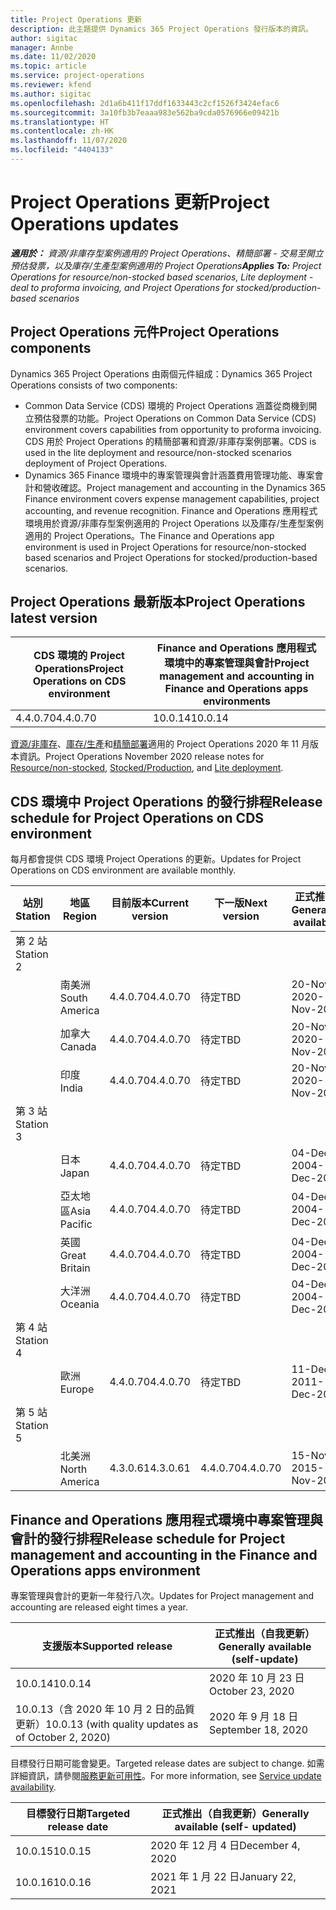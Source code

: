 ```yaml
---
title: Project Operations 更新
description: 此主題提供 Dynamics 365 Project Operations 發行版本的資訊。
author: sigitac
manager: Annbe
ms.date: 11/02/2020
ms.topic: article
ms.service: project-operations
ms.reviewer: kfend
ms.author: sigitac
ms.openlocfilehash: 2d1a6b411f17ddf1633443c2cf1526f3424efac6
ms.sourcegitcommit: 3a10fb3b7eaaa983e562ba9cda0576966e09421b
ms.translationtype: HT
ms.contentlocale: zh-HK
ms.lasthandoff: 11/07/2020
ms.locfileid: "4404133"
---
```

# <a name="project-operations-updates"></a><span data-ttu-id="fc0d2-103">Project Operations 更新</span><span class="sxs-lookup"><span data-stu-id="fc0d2-103">Project Operations updates</span></span>

<span data-ttu-id="fc0d2-104">_**適用於：** 資源/非庫存型案例適用的 Project Operations、精簡部署 - 交易至開立預估發票，以及庫存/生產型案例適用的 Project Operations_</span><span class="sxs-lookup"><span data-stu-id="fc0d2-104">_**Applies To:** Project Operations for resource/non-stocked based scenarios, Lite deployment - deal to proforma invoicing, and Project Operations for stocked/production-based scenarios_</span></span>

## <a name="project-operations-components"></a><span data-ttu-id="fc0d2-105">Project Operations 元件</span><span class="sxs-lookup"><span data-stu-id="fc0d2-105">Project Operations components</span></span>

<span data-ttu-id="fc0d2-106">Dynamics 365 Project Operations 由兩個元件組成：</span><span class="sxs-lookup"><span data-stu-id="fc0d2-106">Dynamics 365 Project Operations consists of two components:</span></span>

- <span data-ttu-id="fc0d2-107">Common Data Service (CDS) 環境的 Project Operations 涵蓋從商機到開立預估發票的功能。</span><span class="sxs-lookup"><span data-stu-id="fc0d2-107">Project Operations on Common Data Service (CDS) environment covers capabilities from opportunity to proforma invoicing.</span></span> <span data-ttu-id="fc0d2-108">CDS 用於 Project Operations 的精簡部署和資源/非庫存案例部署。</span><span class="sxs-lookup"><span data-stu-id="fc0d2-108">CDS is used in the lite deployment and resource/non-stocked scenarios deployment of Project Operations.</span></span>
- <span data-ttu-id="fc0d2-109">Dynamics 365 Finance 環境中的專案管理與會計涵蓋費用管理功能、專案會計和營收確認。</span><span class="sxs-lookup"><span data-stu-id="fc0d2-109">Project management and accounting in the Dynamics 365 Finance environment covers expense management capabilities, project accounting, and revenue recognition.</span></span> <span data-ttu-id="fc0d2-110">Finance and Operations 應用程式環境用於資源/非庫存型案例適用的 Project Operations 以及庫存/生產型案例適用的 Project Operations。</span><span class="sxs-lookup"><span data-stu-id="fc0d2-110">The Finance and Operations app environment is used in Project Operations for resource/non-stocked based scenarios and Project Operations for stocked/production-based scenarios.</span></span>

## <a name="project-operations-latest-version"></a><span data-ttu-id="fc0d2-111">Project Operations 最新版本</span><span class="sxs-lookup"><span data-stu-id="fc0d2-111">Project Operations latest version</span></span>

| <span data-ttu-id="fc0d2-112">CDS 環境的 Project Operations</span><span class="sxs-lookup"><span data-stu-id="fc0d2-112">Project Operations on CDS environment</span></span> | <span data-ttu-id="fc0d2-113">Finance and Operations 應用程式環境中的專案管理與會計</span><span class="sxs-lookup"><span data-stu-id="fc0d2-113">Project management and accounting in Finance and Operations apps environments</span></span> |
| --- | --- |
| <span data-ttu-id="fc0d2-114">4.4.0.70</span><span class="sxs-lookup"><span data-stu-id="fc0d2-114">4.4.0.70</span></span> | <span data-ttu-id="fc0d2-115">10.0.14</span><span class="sxs-lookup"><span data-stu-id="fc0d2-115">10.0.14</span></span> |

<span data-ttu-id="fc0d2-116">[資源/非庫存](whats-new-nov-2020-resource-based.md)、[庫存/生產](../prod-pma/whats-new/whats-new-nov-2020-production-based.md)和[精簡部署](../pro/whats-new/whats-new-nov-2020-lite.md)適用的 Project Operations 2020 年 11 月版本資訊。</span><span class="sxs-lookup"><span data-stu-id="fc0d2-116">Project Operations November 2020 release notes for [Resource/non-stocked](whats-new-nov-2020-resource-based.md), [Stocked/Production](../prod-pma/whats-new/whats-new-nov-2020-production-based.md), and [Lite deployment](../pro/whats-new/whats-new-nov-2020-lite.md).</span></span>

## <a name="release-schedule-for-project-operations-on-cds-environment"></a><span data-ttu-id="fc0d2-117">CDS 環境中 Project Operations 的發行排程</span><span class="sxs-lookup"><span data-stu-id="fc0d2-117">Release schedule for Project Operations on CDS environment</span></span>

<span data-ttu-id="fc0d2-118">每月都會提供 CDS 環境 Project Operations 的更新。</span><span class="sxs-lookup"><span data-stu-id="fc0d2-118">Updates for Project Operations on CDS environment are available monthly.</span></span> 

| <span data-ttu-id="fc0d2-119">站別</span><span class="sxs-lookup"><span data-stu-id="fc0d2-119">Station</span></span>   | <span data-ttu-id="fc0d2-120">地區</span><span class="sxs-lookup"><span data-stu-id="fc0d2-120">Region</span></span>        | <span data-ttu-id="fc0d2-121">目前版本</span><span class="sxs-lookup"><span data-stu-id="fc0d2-121">Current version</span></span> | <span data-ttu-id="fc0d2-122">下一版</span><span class="sxs-lookup"><span data-stu-id="fc0d2-122">Next version</span></span> | <span data-ttu-id="fc0d2-123">正式推出</span><span class="sxs-lookup"><span data-stu-id="fc0d2-123">Generally available</span></span> |
|-----------|---------------|-----------------|--------------|---------------------|
| <span data-ttu-id="fc0d2-124">第 2 站</span><span class="sxs-lookup"><span data-stu-id="fc0d2-124">Station 2</span></span> |   &nbsp;      |    &nbsp;       | &nbsp;       |      &nbsp;         |
|   &nbsp;  | <span data-ttu-id="fc0d2-125">南美洲</span><span class="sxs-lookup"><span data-stu-id="fc0d2-125">South America</span></span> |  <span data-ttu-id="fc0d2-126">4.4.0.70</span><span class="sxs-lookup"><span data-stu-id="fc0d2-126">4.4.0.70</span></span>       | <span data-ttu-id="fc0d2-127">待定</span><span class="sxs-lookup"><span data-stu-id="fc0d2-127">TBD</span></span>     | <span data-ttu-id="fc0d2-128">20-Nov-20</span><span class="sxs-lookup"><span data-stu-id="fc0d2-128">20-Nov-20</span></span>           |
|    &nbsp; | <span data-ttu-id="fc0d2-129">加拿大</span><span class="sxs-lookup"><span data-stu-id="fc0d2-129">Canada</span></span>        |  <span data-ttu-id="fc0d2-130">4.4.0.70</span><span class="sxs-lookup"><span data-stu-id="fc0d2-130">4.4.0.70</span></span>       | <span data-ttu-id="fc0d2-131">待定</span><span class="sxs-lookup"><span data-stu-id="fc0d2-131">TBD</span></span>     | <span data-ttu-id="fc0d2-132">20-Nov-20</span><span class="sxs-lookup"><span data-stu-id="fc0d2-132">20-Nov-20</span></span>           |
|   &nbsp;  | <span data-ttu-id="fc0d2-133">印度</span><span class="sxs-lookup"><span data-stu-id="fc0d2-133">India</span></span>         |  <span data-ttu-id="fc0d2-134">4.4.0.70</span><span class="sxs-lookup"><span data-stu-id="fc0d2-134">4.4.0.70</span></span>       | <span data-ttu-id="fc0d2-135">待定</span><span class="sxs-lookup"><span data-stu-id="fc0d2-135">TBD</span></span>     | <span data-ttu-id="fc0d2-136">20-Nov-20</span><span class="sxs-lookup"><span data-stu-id="fc0d2-136">20-Nov-20</span></span>           |
| <span data-ttu-id="fc0d2-137">第 3 站</span><span class="sxs-lookup"><span data-stu-id="fc0d2-137">Station 3</span></span>  |      &nbsp;   |     &nbsp;      |     &nbsp;   |      &nbsp;         |
|   &nbsp;  | <span data-ttu-id="fc0d2-138">日本</span><span class="sxs-lookup"><span data-stu-id="fc0d2-138">Japan</span></span>         |  <span data-ttu-id="fc0d2-139">4.4.0.70</span><span class="sxs-lookup"><span data-stu-id="fc0d2-139">4.4.0.70</span></span>       | <span data-ttu-id="fc0d2-140">待定</span><span class="sxs-lookup"><span data-stu-id="fc0d2-140">TBD</span></span>     | <span data-ttu-id="fc0d2-141">04-Dec-20</span><span class="sxs-lookup"><span data-stu-id="fc0d2-141">04-Dec-20</span></span>           |
|   &nbsp;  | <span data-ttu-id="fc0d2-142">亞太地區</span><span class="sxs-lookup"><span data-stu-id="fc0d2-142">Asia Pacific</span></span>  |  <span data-ttu-id="fc0d2-143">4.4.0.70</span><span class="sxs-lookup"><span data-stu-id="fc0d2-143">4.4.0.70</span></span>       | <span data-ttu-id="fc0d2-144">待定</span><span class="sxs-lookup"><span data-stu-id="fc0d2-144">TBD</span></span>     | <span data-ttu-id="fc0d2-145">04-Dec-20</span><span class="sxs-lookup"><span data-stu-id="fc0d2-145">04-Dec-20</span></span>           |
|   &nbsp;  | <span data-ttu-id="fc0d2-146">英國</span><span class="sxs-lookup"><span data-stu-id="fc0d2-146">Great Britain</span></span> |  <span data-ttu-id="fc0d2-147">4.4.0.70</span><span class="sxs-lookup"><span data-stu-id="fc0d2-147">4.4.0.70</span></span>       | <span data-ttu-id="fc0d2-148">待定</span><span class="sxs-lookup"><span data-stu-id="fc0d2-148">TBD</span></span>     | <span data-ttu-id="fc0d2-149">04-Dec-20</span><span class="sxs-lookup"><span data-stu-id="fc0d2-149">04-Dec-20</span></span>           |
|   &nbsp;  | <span data-ttu-id="fc0d2-150">大洋洲</span><span class="sxs-lookup"><span data-stu-id="fc0d2-150">Oceania</span></span>       |  <span data-ttu-id="fc0d2-151">4.4.0.70</span><span class="sxs-lookup"><span data-stu-id="fc0d2-151">4.4.0.70</span></span>       | <span data-ttu-id="fc0d2-152">待定</span><span class="sxs-lookup"><span data-stu-id="fc0d2-152">TBD</span></span>     | <span data-ttu-id="fc0d2-153">04-Dec-20</span><span class="sxs-lookup"><span data-stu-id="fc0d2-153">04-Dec-20</span></span>           |
| <span data-ttu-id="fc0d2-154">第 4 站</span><span class="sxs-lookup"><span data-stu-id="fc0d2-154">Station 4</span></span> |     &nbsp;    |     &nbsp;      |     &nbsp;   |      &nbsp;         |
|   &nbsp;  | <span data-ttu-id="fc0d2-155">歐洲</span><span class="sxs-lookup"><span data-stu-id="fc0d2-155">Europe</span></span>        |  <span data-ttu-id="fc0d2-156">4.4.0.70</span><span class="sxs-lookup"><span data-stu-id="fc0d2-156">4.4.0.70</span></span>       | <span data-ttu-id="fc0d2-157">待定</span><span class="sxs-lookup"><span data-stu-id="fc0d2-157">TBD</span></span>     | <span data-ttu-id="fc0d2-158">11-Dec-20</span><span class="sxs-lookup"><span data-stu-id="fc0d2-158">11-Dec-20</span></span>           |
| <span data-ttu-id="fc0d2-159">第 5 站</span><span class="sxs-lookup"><span data-stu-id="fc0d2-159">Station 5</span></span> |     &nbsp;    |     &nbsp;      |     &nbsp;   |      &nbsp;         |
|   &nbsp;  | <span data-ttu-id="fc0d2-160">北美洲</span><span class="sxs-lookup"><span data-stu-id="fc0d2-160">North America</span></span> | <span data-ttu-id="fc0d2-161">4.3.0.61</span><span class="sxs-lookup"><span data-stu-id="fc0d2-161">4.3.0.61</span></span>        | <span data-ttu-id="fc0d2-162">4.4.0.70</span><span class="sxs-lookup"><span data-stu-id="fc0d2-162">4.4.0.70</span></span>     | <span data-ttu-id="fc0d2-163">15-Nov-20</span><span class="sxs-lookup"><span data-stu-id="fc0d2-163">15-Nov-20</span></span>           |

## <a name="release-schedule-for-project-management-and-accounting-in-the-finance-and-operations-apps-environment"></a><span data-ttu-id="fc0d2-164">Finance and Operations 應用程式環境中專案管理與會計的發行排程</span><span class="sxs-lookup"><span data-stu-id="fc0d2-164">Release schedule for Project management and accounting in the Finance and Operations apps environment</span></span>

<span data-ttu-id="fc0d2-165">專案管理與會計的更新一年發行八次。</span><span class="sxs-lookup"><span data-stu-id="fc0d2-165">Updates for Project management and accounting are released eight times a year.</span></span>

| <span data-ttu-id="fc0d2-166">支援版本</span><span class="sxs-lookup"><span data-stu-id="fc0d2-166">Supported release</span></span> | <span data-ttu-id="fc0d2-167">正式推出（自我更新）</span><span class="sxs-lookup"><span data-stu-id="fc0d2-167">Generally available (self-update)</span></span> |
| --- | --- |
| <span data-ttu-id="fc0d2-168">10.0.14</span><span class="sxs-lookup"><span data-stu-id="fc0d2-168">10.0.14</span></span> | <span data-ttu-id="fc0d2-169">2020 年 10 月 23 日</span><span class="sxs-lookup"><span data-stu-id="fc0d2-169">October 23, 2020</span></span> |
| <span data-ttu-id="fc0d2-170">10.0.13（含 2020 年 10 月 2 日的品質更新）</span><span class="sxs-lookup"><span data-stu-id="fc0d2-170">10.0.13 (with quality updates as of October 2, 2020)</span></span> | <span data-ttu-id="fc0d2-171">2020 年 9 月 18 日</span><span class="sxs-lookup"><span data-stu-id="fc0d2-171">September 18, 2020</span></span> |

<span data-ttu-id="fc0d2-172">目標發行日期可能會變更。</span><span class="sxs-lookup"><span data-stu-id="fc0d2-172">Targeted release dates are subject to change.</span></span> <span data-ttu-id="fc0d2-173">如需詳細資訊，請參閱[服務更新可用性](https://docs.microsoft.com/dynamics365/fin-ops-core/fin-ops/get-started/public-preview-releases?toc=/dynamics365/finance/toc.json)。</span><span class="sxs-lookup"><span data-stu-id="fc0d2-173">For more information, see [Service update availability](https://docs.microsoft.com/dynamics365/fin-ops-core/fin-ops/get-started/public-preview-releases?toc=/dynamics365/finance/toc.json).</span></span>

| <span data-ttu-id="fc0d2-174">目標發行日期</span><span class="sxs-lookup"><span data-stu-id="fc0d2-174">Targeted release date</span></span> | <span data-ttu-id="fc0d2-175">正式推出（自我更新）</span><span class="sxs-lookup"><span data-stu-id="fc0d2-175">Generally available (self- updated)</span></span> |
| --- | --- |
| <span data-ttu-id="fc0d2-176">10.0.15</span><span class="sxs-lookup"><span data-stu-id="fc0d2-176">10.0.15</span></span> | <span data-ttu-id="fc0d2-177">2020 年 12 月 4 日</span><span class="sxs-lookup"><span data-stu-id="fc0d2-177">December 4, 2020</span></span> |
| <span data-ttu-id="fc0d2-178">10.0.16</span><span class="sxs-lookup"><span data-stu-id="fc0d2-178">10.0.16</span></span> | <span data-ttu-id="fc0d2-179">2021 年 1 月 22 日</span><span class="sxs-lookup"><span data-stu-id="fc0d2-179">January 22, 2021</span></span> |

